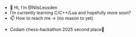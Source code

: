 - 👋 Hi, I’m @NilsLeusden
- I’m currently learning C/C++/Lua and hopefully more soon?
- 📫 How to reach me -> (no reason to yet)


* Codam chess-hackathon 2025 second place🥈
<!---
NilsLeusden/NilsLeusden is a ✨ special ✨ repository because its `README.md` (this file) appears on your GitHub profile.
You can click the Preview link to take a look at your changes.
--->
